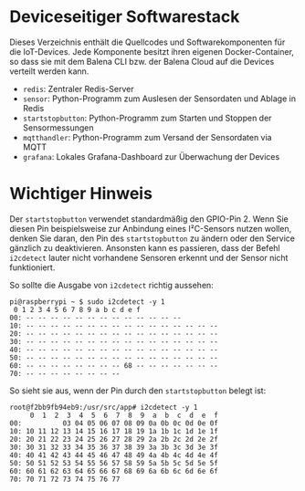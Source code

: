 Deviceseitiger Softwarestack
============================

Dieses Verzeichnis enthält die Quellcodes und Softwarekomponenten für die IoT-Devices.
Jede Komponente besitzt ihren eigenen Docker-Container, so dass sie mit dem Balena CLI
bzw. der Balena Cloud auf die Devices verteilt werden kann.

 * `redis`: Zentraler Redis-Server
 * `sensor`: Python-Programm zum Auslesen der Sensordaten und Ablage in Redis
 * `startstopbutton`: Python-Programm zum Starten und Stoppen der Sensormessungen
 * `mqtthandler`: Python-Programm zum Versand der Sensordaten via MQTT
 * `grafana`: Lokales Grafana-Dashboard zur Überwachung der Devices

Wichtiger Hinweis
=================

Der `startstopbutton` verwendet standardmäßig den GPIO-Pin 2. Wenn Sie diesen
Pin beispielsweise zur Anbindung eines I²C-Sensors nutzen wollen, denken Sie
daran, den Pin des `startstopbutton` zu ändern oder den Service gänzlich zu
deaktivieren. Ansonsten kann es passieren, dass der Befehl `i2cdetect` lauter
nicht vorhandene Sensoren erkennt und der Sensor nicht funktioniert.

So sollte die Ausgabe von `i2cdetect` richtig aussehen:

```
pi@raspberrypi ~ $ sudo i2cdetect -y 1
 0 1 2 3 4 5 6 7 8 9 a b c d e f
00: -- -- -- -- -- -- -- -- -- -- -- -- --
10: -- -- -- -- -- -- -- -- -- -- -- -- -- -- -- --
20: -- -- -- -- -- -- -- -- -- -- -- -- -- -- -- --
30: -- -- -- -- -- -- -- -- -- -- -- -- -- -- -- --
40: -- -- -- -- -- -- -- -- -- -- -- -- -- -- -- --
50: -- -- -- -- -- -- -- -- -- -- -- -- -- -- -- --
60: -- -- -- -- -- -- -- -- 68 -- -- -- -- -- -- --
70: -- -- -- -- -- -- -- --
```

So sieht sie aus, wenn der Pin durch den `startstopbutton` belegt ist:

```
root@f2bb9fb94eb9:/usr/src/app# i2cdetect -y 1
     0  1  2  3  4  5  6  7  8  9  a  b  c  d  e  f
00:          03 04 05 06 07 08 09 0a 0b 0c 0d 0e 0f
10: 10 11 12 13 14 15 16 17 18 19 1a 1b 1c 1d 1e 1f
20: 20 21 22 23 24 25 26 27 28 29 2a 2b 2c 2d 2e 2f
30: 30 31 32 33 34 35 36 37 38 39 3a 3b 3c 3d 3e 3f
40: 40 41 42 43 44 45 46 47 48 49 4a 4b 4c 4d 4e 4f
50: 50 51 52 53 54 55 56 57 58 59 5a 5b 5c 5d 5e 5f
60: 60 61 62 63 64 65 66 67 68 69 6a 6b 6c 6d 6e 6f
70: 70 71 72 73 74 75 76 77
```
